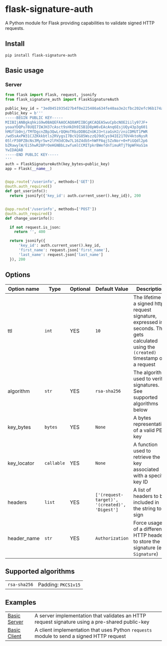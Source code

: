 # flask-signature-auth
A Python module for Flask providing capabilities to validate signed HTTP requests.

## Install
```shell
pip install flask-signature-auth
```
## Basic usage
### Server
```python
from flask import Flask, request, jsonify
from flask_signature_auth import FlaskSignatureAuth

public_key_id = "3ed0451935d27b4f0e225486a634fe40aa3e2cfbc202efc96b174af83211189c"
public_key = b'''
-----BEGIN PUBLIC KEY-----
MIIBIjANBgkqhkiG9w0BAQEFAAOCAQ8AMIIBCgKCAQEA5wuCpbcNOE2iily97JF+
yoaaYDQPu78UQI7IWJH37cAsct9sHkDh9ISB1D8pW6vEAcAnq6EsjUQy43p3g601
hMGflb0nj/TMfDgcnZBp3QwLrQQHoTRbzDDBGZnUKJ3+tzaGsHJ/zniCDMUT1PWR
/wd5sAxPW31CJZKkkbtls2RVygsI7BcV2G85WszzQJ9dCys94IE21TOV4ktoNysR
05lrP30PZBcNs3Myr5w+2lFH3dC0w7L16Z4db5+hWFPAqj5ZxNor+0+PiGQdl2p6
bZRawylW/Ei5hwR28PrOeHGNBbLzwfumlCCMITpkrBWefdnTimuRTjT9pWFHaS1m
YwIDAQAB
-----END PUBLIC KEY-----
'''
auth = FlaskSignatureAuth(key_bytes=public_key)
app = Flask(__name__)


@app.route('/userinfo', methods=['GET'])
@auth.auth_required()
def get_userinfo():
  return jsonify({'key_id': auth.current_user().key_id}), 200


@app.route('/userinfo', methods=['POST'])
@auth.auth_required()
def change_userinfo():

  if not request.is_json:
    return '', 400

  return jsonify({
      'key_id': auth.current_user().key_id,
      'first_name': request.json['first_name'],
      'last_name': request.json['last_name']
  }), 200
```

## Options
|Option name|Type|Optional|Default Value|Description|
|---|---|---|---|---|
|ttl|`int`|YES|`10`|The lifetime of a signed http request signature, expressed in seconds. This gets calculated using the `(created)` timestamp of a request|
|algorithm|`str`|YES|`rsa-sha256`|The algorithm used to verify signatures. See supported algorithms below|
|key_bytes|`bytes`|YES|`None`|A bytes representation of a valid PEM key|
|key_locator|`callable`|YES|`None`|A function used to retrieve the key associated with a specific key ID|
|headers|`list`|YES|`['(request-target)', '(created)', 'Digest']`|A list of headers to be included in the string to sign|
|header_name|`str`|YES|`Authorization`|Force usage of a different HTTP header to store the signature (e.g: `Signature`)|
## Supported algorithms
|||
|---|---|
|`rsa-sha256`|Padding: `PKCS1v15`|

## Examples
|||
|---|---|
|[Basic Server](./examples/basic-server.py)|A server implementation that validates an HTTP request signature using a pre-shared public-key|
|[Basic Client](./examples/basic-client.py)|A client implementation that uses Python `requests` module to send a signed HTTP request|

